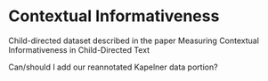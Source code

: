# Contextual Informativeness

Child-directed dataset described in the paper Measuring Contextual Informativeness in Child-Directed Text

Can/should I add our reannotated Kapelner data portion?
